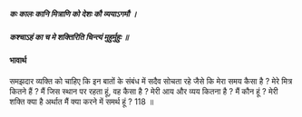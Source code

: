 ##### कः कालः कानि मित्राणि को देशः कौ व्ययाऽगमौ ।
##### कश्चाऽहं का च मे शक्तिरिति चिन्त्यं मुहुर्मुहुः ॥

#### भावार्थ

समझदार व्यक्ति को चाहिए कि इन बातों के संबंध में सदैव सोचता रहे जैसे कि मेरा समय कैसा है ? मेरे मित्र कितने हैं ? मैं जिस स्थान पर रहता हूं, वह कैसा है ? मेरी आय और व्यय कितना है ? मैं कौन हूं ? मेरी शक्ति क्या है अर्थात मैं क्या करने में समर्थ हूं ? 118 ॥